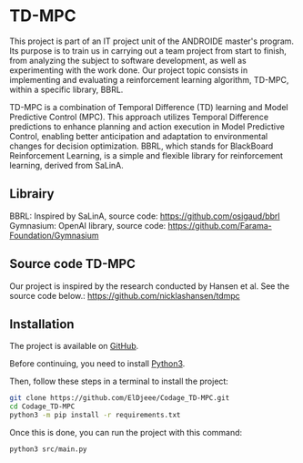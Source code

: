 # TD-MPC
This project is part of an IT project unit of the ANDROIDE master's program. Its purpose is to train us in carrying out a team project from start to finish, from analyzing the subject to software development, as well as experimenting with the work done. Our project topic consists in implementing and evaluating a reinforcement learning algorithm, TD-MPC, within a specific library, BBRL.

TD-MPC is a combination of Temporal Difference (TD) learning and Model Predictive Control (MPC). This approach utilizes Temporal Difference predictions to enhance planning and action execution in Model Predictive Control, enabling better anticipation and adaptation to environmental changes for decision optimization.
BBRL, which stands for BlackBoard Reinforcement Learning, is a simple and flexible library for reinforcement learning, derived from SaLinA. 

## Librairy

BBRL: Inspired by SaLinA, source code: https://github.com/osigaud/bbrl
Gymnasium: OpenAI library, source code: https://github.com/Farama-Foundation/Gymnasium


## Source code TD-MPC

Our project is inspired by the research conducted by Hansen et al. 
See the source code below.: https://github.com/nicklashansen/tdmpc


## Installation

The project is available on [GitHub](https://github.com/ElDjeee/Codage_TD-MPC).

Before continuing, you need to install [Python3](https://www.python.org/downloads/).

Then, follow these steps in a terminal to install the project:

```bash
git clone https://github.com/ElDjeee/Codage_TD-MPC.git
cd Codage_TD-MPC
python3 -m pip install -r requirements.txt
```

Once this is done, you can run the project with this command:
```bash
python3 src/main.py
```

